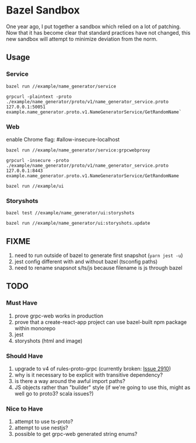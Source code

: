 # Bazel Sandbox

One year ago, I put together a sandbox which relied on a lot of patching. Now
that it has become clear that standard practices have not changed, this new
sandbox will attempt to minimize deviation from the norm.

## Usage

### Service

    bazel run //example/name_generator/service

    grpcurl -plaintext -proto ./example/name_generator/proto/v1/name_generator_service.proto 127.0.0.1:50051 example.name_generator.proto.v1.NameGeneratorService/GetRandomName`

### Web

enable Chrome flag: #allow-insecure-localhost

    bazel run //example/name_generator/service:grpcwebproxy

    grpcurl -insecure -proto ./example/name_generator/proto/v1/name_generator_service.proto 127.0.0.1:8443 example.name_generator.proto.v1.NameGeneratorService/GetRandomName

    bazel run //example/ui

### Storyshots

    bazel test //example/name_generator/ui:storyshots

    bazel run //example/name_generator/ui:storyshots.update

## FIXME

1. need to run outside of bazel to generate first snapshot (`yarn jest -u`)
1. jest config different with and without bazel (tsconfig paths)
1. need to rename snapsnot s/ts/js because filename is js through bazel

## TODO

### Must Have

1. prove grpc-web works in production
1. prove that a create-react-app project can use bazel-built npm package within
   monorepo
1. jest
1. storyshots (html and image)

### Should Have

1. upgrade to v4 of rules-proto-grpc (currently broken: [Issue
   2910](https://github.com/bazelbuild/rules_nodejs/issues/2910))
1. why is it necessary to be explicit with transitive dependency?
1. is there a way around the awful import paths?
1. JS objects rather than "builder" style (if we're going to use this, might as
   well go to proto3? scala issues?)

### Nice to Have

1. attempt to use ts-proto?
1. attempt to use nestjs?
1. possible to get grpc-web generated string enums?
